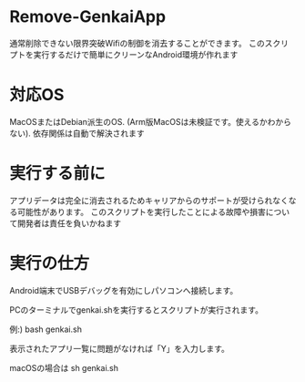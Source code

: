 # Remove-GenkaiApp

通常削除できない限界突破Wifiの制御を消去することができます。
このスクリプトを実行するだけで簡単にクリーンなAndroid環境が作れます

# 対応OS

MacOSまたはDebian派生のOS. 
(Arm版MacOSは未検証です。使えるかわからない). 
依存関係は自動で解決されます

# 実行する前に

アプリデータは完全に消去されるためキャリアからのサポートが受けられなくなる可能性があります。
このスクリプトを実行したことによる故障や損害について開発者は責任を負いかねます

# 実行の仕方

Android端末でUSBデバッグを有効にしパソコンへ接続します。

PCのターミナルでgenkai.shを実行するとスクリプトが実行されます。

例:) bash genkai.sh

表示されたアプリ一覧に問題がなければ「Y」を入力します。

macOSの場合は sh genkai.sh
